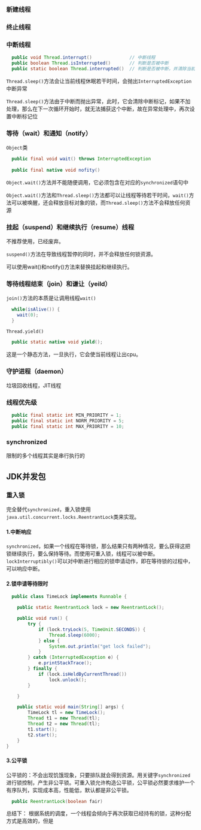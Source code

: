### 新建线程
### 终止线程
### 中断线程

```java
  public void Thread.interrupt()              // 中断线程
  public boolean Thread.isInterrupted()       // 判断是否被中断
  public static boolean Thread.interrupted()  // 判断是否被中断，并清除当前中断状态
```
`Thread.sleep()`方法会让当前线程休眠若干时间，会抛出`InterruptedException`中断异常

`Thread.sleep()`方法由于中断而抛出异常，此时，它会清除中断标记，如果不加处理，那么在下一次循环开始时，就无法捕获这个中断，故在异常处理中，再次设置中断标记位

### 等待（wait）和通知（notify）
`Object`类
```java
  public final void wait() throws InterruptedException
  
  public final native void nofity()
```
`Object.wait()`方法并不能随便调用，它必须包含在对应的`synchronized`语句中

`Object.wait()`方法和`Thread.sleep()`方法都可以让线程等待若干时间，`wait()`方法可以被唤醒，还会释放目标对象的锁，而`Thread.sleep()`方法不会释放任何资源


### 挂起（suspend）和继续执行（resume）线程

不推荐使用，已经废弃。

`suspend()`方法在导致线程暂停的同时，并不会释放任何锁资源。

可以使用wait()和notify()方法来替换挂起和继续执行。

### 等待线程结束（join）和谦让（yeild）
`join()`方法的本质是让调用线程`wait()`

```java
  while(isAlive()) {
    wait(0);
  }
```


`Thread.yield()`
```java
  public static native void yield();
```
这是一个静态方法，一旦执行，它会使当前线程让出cpu。

### 守护进程（daemon）
垃圾回收线程，JIT线程

### 线程优先级
```java
  public final static int MIN_PRIORITY = 1;
  public final static int NORM_PRIORITY = 5;
  public final static int MAX_PRIORITY = 10;
```

### synchronized
限制的多个线程其实是串行执行的

## JDK并发包
### 重入锁
完全替代`synchronized`，重入锁使用`java.util.concurrent.locks.ReentrantLock`类来实现。
#### 1.中断响应
`synchronized`，如果一个线程在等待锁，那么结果只有两种情况，要么获得这把锁继续执行，要么保持等待。而使用可重入锁，线程可以被中断。
`lockInterruptibly()`可以对中断进行相应的锁申请动作，即在等待锁的过程中，可以响应中断。

#### 2.锁申请等待限时
```java
  public class TimeLock implements Runnable {

    public static ReentrantLock lock = new ReentrantLock();

    public void run() {
        try {
            if (lock.tryLock(5, TimeUnit.SECONDS)) {
                Thread.sleep(6000);
            } else {
                System.out.println("get lock failed");
            }
        } catch (InterruptedException e) {
            e.printStackTrace();
        } finally {
            if (lock.isHeldByCurrentThread())
                lock.unlock();
        }

    }

    public static void main(String[] args) {
        TimeLock tl = new TimeLock();
        Thread t1 = new Thread(tl);
        Thread t2 = new Thread(tl);
        t1.start();
        t2.start();
    }
}
```
#### 3.公平锁
公平锁的：不会出现饥饿现象，只要排队就会得到资源。用关键字`synchronized`进行锁控制，产生非公平锁。可重入锁允许构造公平锁，公平锁必然要求维护一个有序队列，实现成本高，性能低，默认都是非公平锁。
```java
  public ReentrantLock(boolean fair)
```

总结下：
根据系统的调度，一个线程会倾向于再次获取已经持有的锁，这种分配方式是高效的，但是









